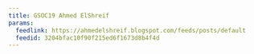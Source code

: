 ```yaml
---
title: GSOC19 Ahmed ElShreif
params:
  feedlink: https://ahmedelshreif.blogspot.com/feeds/posts/default
  feedid: 3204bfac10f90f215ed6f1673d8b4f4d
---
```

